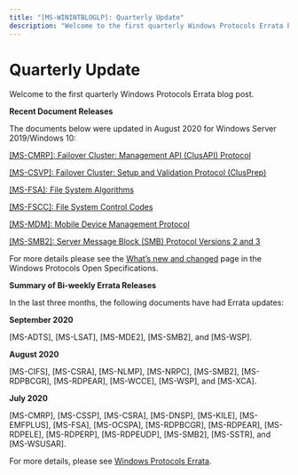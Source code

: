 ```yaml
---
title: "[MS-WININTBLOGLP]: Quarterly Update"
description: "Welcome to the first quarterly Windows Protocols Errata blog post. Recent Document Releases The documents below were updated in August 2020 for"
---
```


# Quarterly Update

<p>Welcome to the first quarterly Windows Protocols Errata blog
post.</p>
<p><b>Recent Document
Releases</b></p>
<p>The documents below were updated in August 2020 for Windows
Server 2019/Windows 10:</p>
<p><span><a href="https://docs.microsoft.com/en-us/openspecs/windows_protocols/ms-cmrp/ba4117c0-530e-4e70-a085-4b4cf5bbf193">[MS-CMRP]:
Failover Cluster: Management API (ClusAPI) Protocol</a></span></p>
<p><span><a href="https://docs.microsoft.com/en-us/openspecs/windows_protocols/ms-csvp/600931f0-739b-4c09-8ddf-05555438c279">[MS-CSVP]:
Failover Cluster: Setup and Validation Protocol (ClusPrep)</a></span></p>
<p><span><a href="https://docs.microsoft.com/en-us/openspecs/windows_protocols/ms-fsa/860b1516-c452-47b4-bdbc-625d344e2041">[MS-FSA]:
File System Algorithms</a></span></p>
<p><span><a href="https://docs.microsoft.com/en-us/openspecs/windows_protocols/ms-fscc/efbfe127-73ad-4140-9967-ec6500e66d5e">[MS-FSCC]:
File System Control Codes</a></span></p>
<p><span><a href="https://docs.microsoft.com/en-us/openspecs/windows_protocols/ms-mdm/33769a92-ac31-47ef-ae7b-dc8501f7104f">[MS-MDM]:
Mobile Device Management Protocol</a></span></p>
<p><span><a href="https://docs.microsoft.com/en-us/openspecs/windows_protocols/ms-smb2/5606ad47-5ee0-437a-817e-70c366052962">[MS-SMB2]:
Server Message Block (SMB) Protocol Versions 2 and 3</a></span></p>
<p>For more details please see the <span><a href="https://docs.microsoft.com/en-us/openspecs/windows_protocols/MS-WINPROTLP/e168a474-7de2-421c-b460-91adf87692a3">What’s
new and changed</a></span> page in the Windows Protocols Open Specifications.</p>
<p><b>Summary of Bi-weekly
Errata Releases</b></p>
<p>In the last three months, the following documents have had
Errata updates:</p>
<p><b>September 2020</b></p>
<p>[MS-ADTS], [MS-LSAT], [MS-MDE2], [MS-SMB2], and [MS-WSP].</p>
<p><b>August 2020</b></p>
<p>[MS-CIFS], [MS-CSRA], [MS-NLMP], [MS-NRPC], [MS-SMB2],
[MS-RDPBCGR], [MS-RDPEAR], [MS-WCCE], [MS-WSP], and [MS-XCA].</p>
<p><b>July 2020</b></p>
<p>[MS-CMRP], [MS-CSSP], [MS-CSRA], [MS-DNSP], [MS-KILE],
[MS-EMFPLUS], [MS-FSA], [MS-OCSPA], [MS-RDPBCGR], [MS-RDPEAR], [MS-RDPELE],
[MS-RDPERP], [MS-RDPEUDP], [MS-SMB2], [MS-SSTR], and [MS-WSUSAR].</p>
<p>For more details, please see <span><a href="https://docs.microsoft.com/en-us/openspecs/windows_protocols/MS-WINERRATA/314fe022-28ea-4bd9-93ac-7941ecf9ca10">Windows
Protocols Errata</a></span>.</p>

                